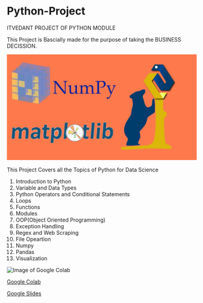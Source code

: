 # Python-Project
ITVEDANT PROJECT OF PYTHON MODULE

This Project is Bascially made for the purpose of taking the BUSINESS DECISSION.

![Image of Python Project](python/assets/python.jpg)

This Project Covers all the Topics of Python for Data Science
1. Introduction to Python
2. Variable and Data Types
3. Python Operators and Conditional Statements
4. Loops
5. Functions
6. Modules
7. OOP(Object Oriented Programming)
8. Exception Handling
9. Regex and Web Scraping
10. File Opeartion
11. Numpy
12. Pandas
13. Visualization

![Image of Google Colab](https://colab.research.google.com/img/colab_favicon_256px.png)

   [Google Colab](https://colab.research.google.com/drive/1F5npok6i_Ht3QO-MuuVjRjAkD52GzCAh?usp=sharing)
   
   [Google Slides](https://docs.google.com/presentation/d/1c1cpKbgz6l0lNUBVx4cauHBpl7IBYs-EP-XDjDKg1CI/edit?usp=sharing)
